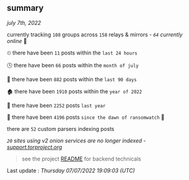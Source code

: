 
## summary
_july 7th, 2022_

currently tracking `108` groups across `158` relays & mirrors - _`64` currently online_ 📡

⏲ there have been `11` posts within the `last 24 hours`

🕓 there have been `66` posts within the `month of july`

📅 there have been `882` posts within the `last 90 days`

🏚 there have been `1910` posts within the `year of 2022`

🚀 there have been `2252` posts `last year`

🦕 there have been `4196` posts `since the dawn of ransomwatch` 🐣

there are `52` custom parsers indexing posts

_`20` sites using v2 onion services are no longer indexed - [support.torproject.org](https://support.torproject.org/onionservices/v2-deprecation/)_

> see the project [README](https://github.com/jmousqueton/ransomwatch#readme) for backend technicals



Last update : _Thursday 07/07/2022 19:09:03 (UTC)_

